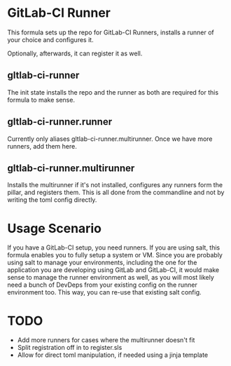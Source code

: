 GitLab-CI Runner
================

This formula sets up the repo for GitLab-CI Runners, installs a runner of
your choice and configures it.

Optionally, afterwards, it can register it as well.

gltlab-ci-runner
----------------
The init state installs the repo and the runner as both are required for this formula to make sense.

gltlab-ci-runner.runner
-----------------------
Currently only aliases gltlab-ci-runner.multirunner. Once we have more runners, add them here.

gltlab-ci-runner.multirunner
----------------------------
Installs the multirunner if it's not installed, configures any runners form the pillar, and
registers them. This is all done from the commandline and not by writing the toml config directly.

Usage Scenario
==============
If you have a GitLab-CI setup, you need runners. If you are using salt,
this formula enables you to fully setup a system or VM. Since you are probably
using salt to manage your environments, including the one for the application
you are developing using GitLab and GitLab-CI, it would make sense to manage
the runner environment as well, as you will most likely need a bunch of DevDeps
from your existing config on the runner environment too. This way, you can re-use
that existing salt config.

TODO
====

- Add more runners for cases where the multirunner doesn't fit
- Split registration off in to register.sls
- Allow for direct toml manipulation, if needed using a jinja template
